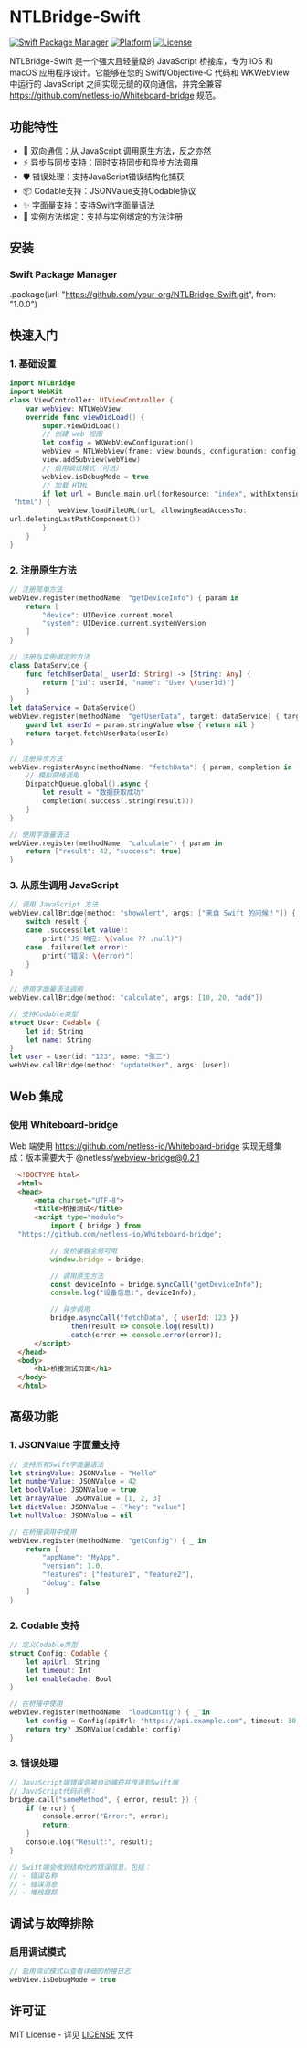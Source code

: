 # NTLBridge-Swift

[![Swift Package Manager](https://img.shields.io/badge/SPM-compatible-brightgreen.svg)](https://swift.org/package-manager/)
[![Platform](https://img.shields.io/badge/platform-iOS%2012%2B%20%7C%20macOS%2010.14%2B-blue.svg)](https://developer.apple.com/)
[![License](https://img.shields.io/badge/license-MIT-green.svg)](LICENSE)

NTLBridge-Swift 是一个强大且轻量级的 JavaScript 桥接库，专为 iOS 和 macOS
应用程序设计。它能够在您的 Swift/Objective-C 代码和 WKWebView 中运行的
JavaScript 之间实现无缝的双向通信，并完全兼容
https://github.com/netless-io/Whiteboard-bridge 规范。

## 功能特性

- 🔄 双向通信：从 JavaScript 调用原生方法，反之亦然
- ⚡ 异步与同步支持：同时支持同步和异步方法调用
- 🛡️ 错误处理：支持JavaScript错误结构化捕获
- 📦 Codable支持：JSONValue支持Codable协议
- ✨ 字面量支持：支持Swift字面量语法
- 🔧 实例方法绑定：支持与实例绑定的方法注册

## 安装

### Swift Package Manager

.package(url: "https://github.com/your-org/NTLBridge-Swift.git", from: "1.0.0")

## 快速入门

### 1. 基础设置

```swift
import NTLBridge
import WebKit
class ViewController: UIViewController {
    var webView: NTLWebView!
    override func viewDidLoad() {
        super.viewDidLoad()
        // 创建 web 视图
        let config = WKWebViewConfiguration()
        webView = NTLWebView(frame: view.bounds, configuration: config)
        view.addSubview(webView)
        // 启用调试模式（可选）
        webView.isDebugMode = true
        // 加载 HTML
        if let url = Bundle.main.url(forResource: "index", withExtension:
 "html") {
            webView.loadFileURL(url, allowingReadAccessTo:
url.deletingLastPathComponent())
        }
    }
}
```

### 2. 注册原生方法

```swift
// 注册简单方法
webView.register(methodName: "getDeviceInfo") { param in
    return [
        "device": UIDevice.current.model,
        "system": UIDevice.current.systemVersion
    ]
}

// 注册与实例绑定的方法
class DataService {
    func fetchUserData(_ userId: String) -> [String: Any] {
        return ["id": userId, "name": "User \(userId)"]
    }
}
let dataService = DataService()
webView.register(methodName: "getUserData", target: dataService) { target, param in
    guard let userId = param.stringValue else { return nil }
    return target.fetchUserData(userId)
}

// 注册异步方法
webView.registerAsync(methodName: "fetchData") { param, completion in
    // 模拟网络调用
    DispatchQueue.global().async {
        let result = "数据获取成功"
        completion(.success(.string(result)))
    }
}

// 使用字面量语法
webView.register(methodName: "calculate") { param in
    return ["result": 42, "success": true]
}
```

### 3. 从原生调用 JavaScript

```swift
// 调用 JavaScript 方法
webView.callBridge(method: "showAlert", args: ["来自 Swift 的问候！"]) { result in
    switch result {
    case .success(let value):
        print("JS 响应: \(value ?? .null)")
    case .failure(let error):
        print("错误: \(error)")
    }
}

// 使用字面量语法调用
webView.callBridge(method: "calculate", args: [10, 20, "add"])

// 支持Codable类型
struct User: Codable {
    let id: String
    let name: String
}
let user = User(id: "123", name: "张三")
webView.callBridge(method: "updateUser", args: [user])
```

## Web 集成

### 使用 Whiteboard-bridge

Web 端使用 https://github.com/netless-io/Whiteboard-bridge 实现无缝集成：版本需要大于 @netless/webview-bridge@0.2.1

```html
  <!DOCTYPE html>
  <html>
  <head>
      <meta charset="UTF-8">
      <title>桥接测试</title>
      <script type="module">
          import { bridge } from
  "https://github.com/netless-io/Whiteboard-bridge";

          // 使桥接器全局可用
          window.bridge = bridge;

          // 调用原生方法
          const deviceInfo = bridge.syncCall("getDeviceInfo");
          console.log("设备信息:", deviceInfo);

          // 异步调用
          bridge.asyncCall("fetchData", { userId: 123 })
              .then(result => console.log(result))
              .catch(error => console.error(error));
      </script>
  </head>
  <body>
      <h1>桥接测试页面</h1>
  </body>
  </html>
```

## 高级功能

### 1. JSONValue 字面量支持

```swift
// 支持所有Swift字面量语法
let stringValue: JSONValue = "Hello"
let numberValue: JSONValue = 42
let boolValue: JSONValue = true
let arrayValue: JSONValue = [1, 2, 3]
let dictValue: JSONValue = ["key": "value"]
let nullValue: JSONValue = nil

// 在桥接调用中使用
webView.register(methodName: "getConfig") { _ in
    return [
        "appName": "MyApp",
        "version": 1.0,
        "features": ["feature1", "feature2"],
        "debug": false
    ]
}
```

### 2. Codable 支持

```swift
// 定义Codable类型
struct Config: Codable {
    let apiUrl: String
    let timeout: Int
    let enableCache: Bool
}

// 在桥接中使用
webView.register(methodName: "loadConfig") { _ in
    let config = Config(apiUrl: "https://api.example.com", timeout: 30, enableCache: true)
    return try? JSONValue(codable: config)
}
```

### 3. 错误处理

```swift
// JavaScript端错误会被自动捕获并传递到Swift端
// JavaScript代码示例：
bridge.call("someMethod", { error, result }) {
    if (error) {
        console.error("Error:", error);
        return;
    }
    console.log("Result:", result);
}

// Swift端会收到结构化的错误信息，包括：
// - 错误名称
// - 错误消息  
// - 堆栈跟踪
```

## 调试与故障排除

### 启用调试模式

```swift
// 启用调试模式以查看详细的桥接日志
webView.isDebugMode = true
```

## 许可证

MIT License - 详见 [LICENSE](LICENSE) 文件

